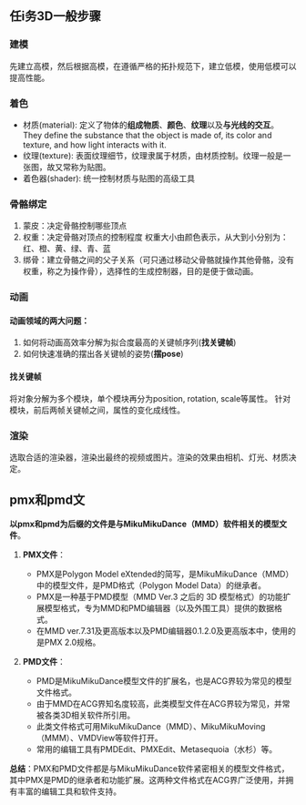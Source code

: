 ## 任i务3D一般步骤
### 建模
先建立高模，然后根据高模，在遵循严格的拓扑规范下，建立低模，使用低模可以提高性能。

### 着色
- 材质(material): 定义了物体的**组成物质**、**颜色**、**纹理**以及**与光线的交互**。They define the substance that the object is made of, its color and texture, and how light interacts with it.
- 纹理(texture): 表面纹理细节，纹理隶属于材质，由材质控制。纹理一般是一张图，故又常称为贴图。
- 着色器(shader): 统一控制材质与贴图的高级工具



### 骨骼绑定
1. 蒙皮：决定骨骼控制哪些顶点
2. 权重：决定骨骼对顶点的控制程度
权重大小由颜色表示，从大到小分别为：红、橙、黄、绿、青、蓝
3. 绑骨：建立骨骼之间的父子关系（可只通过移动父骨骼就操作其他骨骼，没有权重，称之为操作骨），选择性的生成控制器，目的是便于做动画。

### 动画
#### 动画领域的两大问题：
1. 如何将动画高效率分解为拟合度最高的关键帧序列(**找关键帧**)
2. 如何快速准确的摆出各关键帧的姿势(**摆pose**)
#### 找关键帧
将对象分解为多个模块，单个模块再分为position, rotation, scale等属性。
针对模块，前后两帧关键帧之间，属性的变化成线性。

### 渲染
选取合适的渲染器，渲染出最终的视频或图片。渲染的效果由相机、灯光、材质决定。


## pmx和pmd文
**以pmx和pmd为后缀的文件是与MikuMikuDance（MMD）软件相关的模型文件**。

1. **PMX文件**：
   - PMX是Polygon Model eXtended的简写，是MikuMikuDance（MMD）中的模型文件，是PMD格式（Polygon Model Data）的继承者。
   - PMX是一种基于PMD模型（MMD Ver.3 之后的 3D 模型格式）的功能扩展模型格式，专为MMD和PMD编辑器（以及外围工具）提供的数据格式。
   - 在MMD ver.7.31及更高版本以及PMD编辑器0.1.2.0及更高版本中，使用的是PMX 2.0规格。

2. **PMD文件**：
   - PMD是MikuMikuDance模型文件的扩展名，也是ACG界较为常见的模型文件格式。
   - 由于MMD在ACG界知名度较高，此类模型文件在ACG界较为常见，并常被各类3D相关软件所引用。
   - 此类文件格式可用MikuMikuDance（MMD）、MikuMikuMoving（MMM）、VMDView等软件打开。
   - 常用的编辑工具有PMDEdit、PMXEdit、Metasequoia（水杉）等。

**总结**：PMX和PMD文件都是与MikuMikuDance软件紧密相关的模型文件格式，其中PMX是PMD的继承者和功能扩展。这两种文件格式在ACG界广泛使用，并拥有丰富的编辑工具和软件支持。